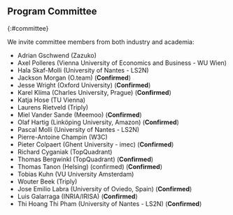 ## Program Committee
{:#committee}

<!-- Names and affiliations of potential PC members (at least 50% of PC members should have been confirmed)
We strongly encourage the workshop organisers to strive for gender, location, and institution diversity in the organisation and program committee, as well as efforts to broaden the participation of underrepresented and underserved minority groups. -->

We invite committee members from both industry and academia:

- Adrian Gschwend (Zazuko)
- Axel Polleres (Vienna University of Economics and Business - WU Wien)
- Hala Skaf-Molli (University of Nantes - LS2N)
- Jackson Morgan (O.team) (**Confirmed**)
- Jesse Wright (Oxford University) (**Confirmed**)
- Karel Klíma (Charles University, Prague) (**Confirmed**)
- Katja Hose (TU Vienna)
- Laurens Rietveld (Triply)
- Miel Vander Sande (Meemoo) (**Confirmed**)
- Olaf Hartig (Linköping University, Amazon) (**Confirmed**)
- Pascal Molli (University of Nantes - LS2N)
- Pierre-Antoine Champin (W3C)
- Pieter Colpaert (Ghent University - imec) (**Confirmed**)
- Richard Cyganiak (TopQuadrant)
- Thomas Bergwinkl (TopQuadrant) (**Confirmed**)
- Thomas Tanon (Helsing) (confirmed) (**Confirmed**)
- Tobias Kuhn (VU University Amsterdam)
- Wouter Beek (Triply)
- Jose Emilio Labra (University of Oviedo, Spain) (**Confirmed**)
- Luis Galarraga (INRIA/IRISA) (**Confirmed**)
- Thi Hoang Thi Pham (University of Nantes - LS2N) (**Confirmed**)
